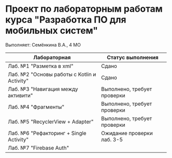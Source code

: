 # Проект по лабораторным работам курса "Разработка ПО для мобильных систем"
Выполняет: Семёнкина В.А., 4 МО

| Лабораторная                               | Статус выполнения          |
| ------------------------------------------ | -------------------------- |
| Лаб. №1 "Разметка в xml"                    | Сдано|
| Лаб. №2 "Основы работы с Kotlin и Activity" | Сдано|
| Лаб. №3 "Навигация между активити"          | Выполнено, требует проверки|
| Лаб. №4 "Фрагменты"                         | Выполнено, требует проверки|
| Лаб. №5 "RecyclerView + Adapter"            | Выполнено, требует проверки|
| Лаб. №6 "Рефакторинг + Single Activity"     | Ожидание проверки лаб. 3-5|
| Лаб. №7 "Firebase Auth"                     |                            |
